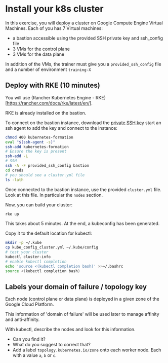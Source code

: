 # Install your k8s cluster

In this exercise, you will deploy a cluster on Google Compute Engine Virtual Machines.
Each of you has 7 Virtual machines:
* a bastion accessible using the provided SSH private key and ssh_config file
* 3 VMs for the control plane
* 3 VMs for the data plane

In addition of the VMs, the trainer must give you a `provided_ssh_config` file and a number of environment `training-X`

## Deploy with RKE (10 minutes)

You will use (Rancher Kubernetes Engine - RKE)[https://rancher.com/docs/rke/latest/en/].

RKE is already installed on the bastion.

To connect on the bastion instance, download the [private SSH key](https://raw.githubusercontent.com/WeScale/k8s-advanced-training/master/resources/kubernetes-formation) start an ssh agent to add the key and connect to the instance:
```sh
chmod 400 kubernetes-formation
eval "$(ssh-agent -s)"
ssh-add kubernetes-formation
# Ensure the key is present
ssh-add -L 
# SSH
ssh -A -F provided_ssh_config bastion
cd creds
# you should see a cluster.yml file
ls -lath
```

Once connected to the bastion instance, use the provided `cluster.yml` file.
Look at this file. In particular the `nodes` section.

Now, you can build your cluster:
```sh
rke up
```

This takes about 5 minutes.
At the end, a kubeconfig has been generated.

Copy it to the default location for kubectl:
```sh
mkdir -p ~/.kube
cp kube_config_cluster.yml ~/.kube/config
# test your cluster
kubectl cluster-info
# enable kubectl completion
echo 'source <(kubectl completion bash)' >>~/.bashrc
source <(kubectl completion bash)
```

## Labels your domain of failure / topology key

Each node (control plane or data plane) is deployed in a given zone of the Google Cloud Platform.

This information of 'domain of failure' will be used later to manage affinity and anti-affinity.

With kubectl, describe the nodes and look for this information.

* Can you find it?
* What do you suggest to correct that?
* Add a label `topology.kubernetes.io/zone` onto each worker node. Each with a value `a`, `b` or `c`.
